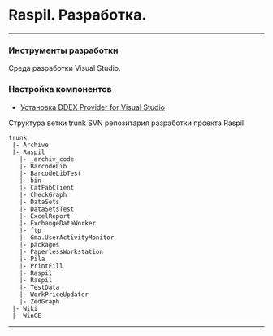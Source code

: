 # Raspil. Разработка.
---

### Инструменты разработки

Среда разработки Visual Studio.

### Настройка компонентов

* [Устaновка DDEX Provider for Visual Studio](ddex_provider_install/ddex_provider_install.md)
 

Структура ветки trunk SVN репозитария разработки проекта Raspil.
```
trunk
 |- Archive 
 |- Raspil
   |- _archiv_code
   |- BarcodeLib
   |- BarcodeLibTest
   |- bin
   |- CatFabClient
   |- CheckGraph
   |- DataSets
   |- DataSetsTest
   |- ExcelReport
   |- ExchangeDataWorker
   |- ftp
   |- Gma.UserActivityMonitor
   |- packages
   |- PaperlessWorkstation
   |- Pila
   |- PrintFill
   |- Raspil
   |- Raspil
   |- TestData
   |- WorkPriceUpdater
   |- ZedGraph
 |- Wiki
 |- WinCE
 ```
 ---
 
 